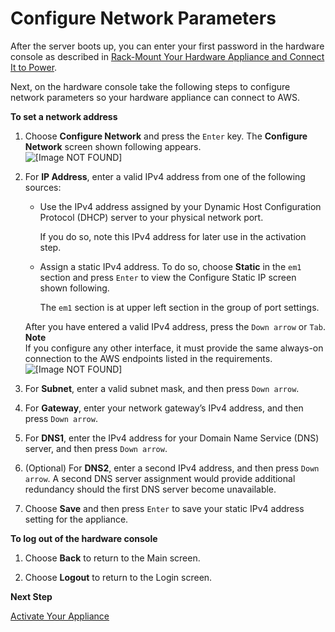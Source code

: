 # Configure Network Parameters<a name="appliance-configure-network"></a>

After the server boots up, you can enter your first password in the hardware console as described in [Rack\-Mount Your Hardware Appliance and Connect It to Power](appliance-rack-mount.md)\. 

Next, on the hardware console take the following steps to configure network parameters so your hardware appliance can connect to AWS\.

**To set a network address**

1. Choose **Configure Network** and press the `Enter` key\. The **Configure Network** screen shown following appears\.  
![\[Image NOT FOUND\]](http://docs.aws.amazon.com/storagegateway/latest/userguide/images/ApplianceConfigureNetwork.png)  
  


1. For **IP Address**, enter a valid IPv4 address from one of the following sources: 
   + Use the IPv4 address assigned by your Dynamic Host Configuration Protocol \(DHCP\) server to your physical network port\.

     If you do so, note this IPv4 address for later use in the activation step\. 
   + Assign a static IPv4 address\. To do so, choose **Static** in the `em1` section and press `Enter` to view the Configure Static IP screen shown following\.

     The `em1` section is at upper left section in the group of port settings\.

   After you have entered a valid IPv4 address, press the `Down arrow` or `Tab`\.
**Note**  
If you configure any other interface, it must provide the same always\-on connection to the AWS endpoints listed in the requirements\.  
![\[Image NOT FOUND\]](http://docs.aws.amazon.com/storagegateway/latest/userguide/images/ApplianceStaticIP.png)  
  


1. For **Subnet**, enter a valid subnet mask, and then press `Down arrow`\.

1. For **Gateway**, enter your network gateway’s IPv4 address, and then press `Down arrow`\.

1. For **DNS1**, enter the IPv4 address for your Domain Name Service \(DNS\) server, and then press `Down arrow`\.

1. \(Optional\) For **DNS2**, enter a second IPv4 address, and then press `Down arrow`\. A second DNS server assignment would provide additional redundancy should the first DNS server become unavailable\.

1. Choose **Save** and then press `Enter` to save your static IPv4 address setting for the appliance\.

**To log out of the hardware console**

1. Choose **Back** to return to the Main screen\.

1. Choose **Logout** to return to the Login screen\.

**Next Step**

[Activate Your Appliance](appliance-activation.md)